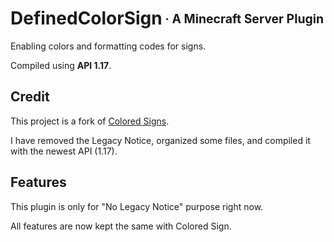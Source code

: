 # DefinedColorSign<sub><sup> · A Minecraft Server Plugin</sup></sub>

Enabling colors and formatting codes for signs.

Compiled using **API 1.17**.

## Credit

This project is a fork of [Colored Signs](https://github.com/SirBlobman/Colored-Signs).

I have removed the Legacy Notice, organized some files, and compiled it with the newest API (1.17).

## Features

This plugin is only for "No Legacy Notice" purpose right now.

All features are now kept the same with Colored Sign.
